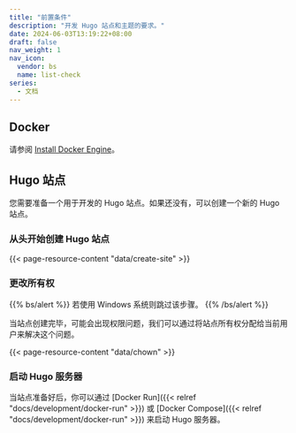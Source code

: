 ```yaml
---
title: "前置条件"
description: "开发 Hugo 站点和主题的要求。"
date: 2024-06-03T13:19:22+08:00
draft: false
nav_weight: 1
nav_icon:
  vendor: bs
  name: list-check
series:
  - 文档
---
```


## Docker

请参阅 [Install Docker Engine](https://docs.docker.com/engine/install/)。

## Hugo 站点

您需要准备一个用于开发的 Hugo 站点。如果还没有，可以创建一个新的 Hugo 站点。

### 从头开始创建 Hugo 站点

{{< page-resource-content "data/create-site" >}}

### 更改所有权

{{% bs/alert %}}
若使用 Windows 系统则跳过该步骤。
{{% /bs/alert %}}

当站点创建完毕，可能会出现权限问题，我们可以通过将站点所有权分配给当前用户来解决这个问题。

{{< page-resource-content "data/chown" >}}

### 启动 Hugo 服务器

当站点准备好后，你可以通过 [Docker Run]({{< relref "docs/development/docker-run" >}}) 或 [Docker Compose]({{< relref "docs/development/docker-run" >}}) 来启动 Hugo 服务器。
